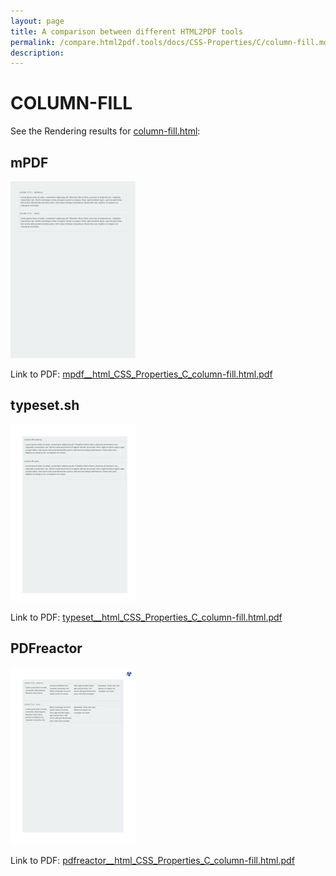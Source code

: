 ```yaml
---
layout: page
title: A comparison between different HTML2PDF tools
permalink: /compare.html2pdf.tools/docs/CSS-Properties/C/column-fill.md
description: 
---
```


# COLUMN-FILL

See the Rendering results for [column-fill.html](/html/CSS%20Properties/C/column-fill.html):

## mPDF
![](mpdf__html_CSS_Properties_C_column-fill.html.png) 

Link to PDF: [mpdf__html_CSS_Properties_C_column-fill.html.pdf](mpdf__html_CSS_Properties_C_column-fill.html.pdf)

## typeset.sh
![](typeset__html_CSS_Properties_C_column-fill.html.png) 

Link to PDF: [typeset__html_CSS_Properties_C_column-fill.html.pdf](typeset__html_CSS_Properties_C_column-fill.html.pdf)

## PDFreactor
![](pdfreactor__html_CSS_Properties_C_column-fill.html.png) 

Link to PDF: [pdfreactor__html_CSS_Properties_C_column-fill.html.pdf](pdfreactor__html_CSS_Properties_C_column-fill.html.pdf)
